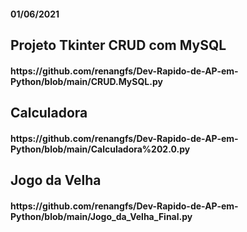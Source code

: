 #### 01/06/2021

<h2> Projeto Tkinter CRUD com MySQL </h2>
<h4>https://github.com/renangfs/Dev-Rapido-de-AP-em-Python/blob/main/CRUD.MySQL.py</h4>
<h2> Calculadora </h2>
<h4>https://github.com/renangfs/Dev-Rapido-de-AP-em-Python/blob/main/Calculadora%202.0.py</h4>
<h2> Jogo da Velha </h2>
<h4>https://github.com/renangfs/Dev-Rapido-de-AP-em-Python/blob/main/Jogo_da_Velha_Final.py</h4>
